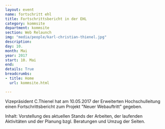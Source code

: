 ```yaml
---
layout: event
name: fortschritt ehl
title: Fortschrittsbericht in der EHL
category: kommsite
department: kommsite
section: Web Relaunch
img: "media/people/karl-christian-thienel.jpg"
description: 
day: 10.
month: Mai
year: 2017
start: 10. Mai
end: 
details: True
breadcrumbs:
- title: Home
  url: kommsite.html

---
```


Vizepräsident C.Thienel hat am 10.05.2017 der Erweiterten Hochschulleitung einen Fortschrittsbericht zum Projekt "Neuer Webauftritt" gegeben.

Inhalt:
Vorstellung des aktuellen Stands der Arbeiten, der laufenden Aktivitäten und der Planung bzgl. Beratungen und Umzug der Seiten.

